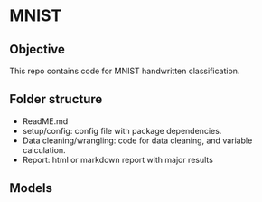 # MNIST

## Objective

This repo contains code for MNIST handwritten classification.

## Folder structure

- ReadME.md
- setup/config: config file with package dependencies.
- Data cleaning/wrangling: code for data cleaning, and variable calculation.
- Report: html or markdown report with major results

## Models
